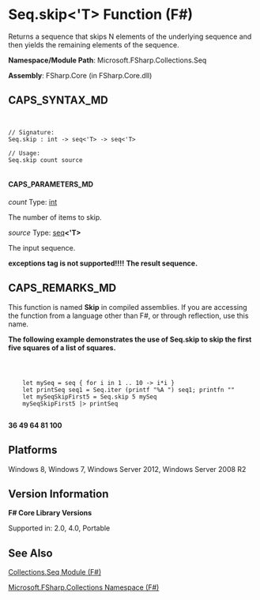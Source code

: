 # Seq.skip<'T> Function (F#)

Returns a sequence that skips N elements of the underlying sequence and then yields the remaining elements of the sequence.

**Namespace/Module Path**: Microsoft.FSharp.Collections.Seq

**Assembly**: FSharp.Core (in FSharp.Core.dll)


## CAPS_SYNTAX_MD



```


// Signature:
Seq.skip : int -> seq<'T> -> seq<'T>

// Usage:
Seq.skip count source


```



#### CAPS_PARAMETERS_MD
*count*
Type: [int](http://msdn.microsoft.com/en-us/library/025d5455-3622-4ea5-9573-3ecbd4ee1375)


The number of items to skip.


*source*
Type: [seq](http://msdn.microsoft.com/en-us/library/2f0c87c6-8a0d-4d33-92a6-10d1d037ce75)**&lt;'T&gt;**


The input sequence.



**exceptions tag is not supported!!!!**
**The result sequence.**
## CAPS_REMARKS_MD
This function is named **Skip** in compiled assemblies. If you are accessing the function from a language other than F#, or through reflection, use this name.

**The following example demonstrates the use of Seq.skip to skip the first five squares of a list of squares.**


```



    let mySeq = seq { for i in 1 .. 10 -> i*i }
    let printSeq seq1 = Seq.iter (printf "%A ") seq1; printfn ""
    let mySeqSkipFirst5 = Seq.skip 5 mySeq
    mySeqSkipFirst5 |> printSeq


```



**36 49 64 81 100**
## Platforms
Windows 8, Windows 7, Windows Server 2012, Windows Server 2008 R2


## Version Information
**F# Core Library Versions**

Supported in: 2.0, 4.0, Portable




## See Also
[Collections.Seq Module &#40;F&#35;&#41;](Collections.Seq+Module+%28F%23%29.md)

[Microsoft.FSharp.Collections Namespace &#40;F&#35;&#41;](Microsoft.FSharp.Collections+Namespace+%28F%23%29.md)

